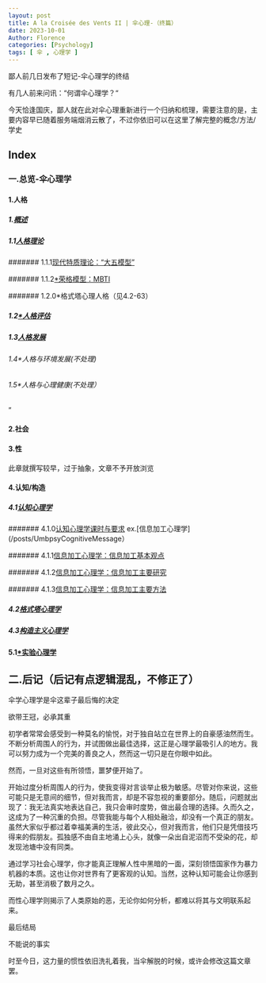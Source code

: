 ```yaml
---
layout: post
title: A la Croisée des Vents II | 伞心理-（终篇）
date: 2023-10-01
Author: Florence
categories: [Psychology]
tags: [ 伞 , 心理学 ]
---
```


鄙人前几日发布了短记-伞心理学的终结

有几人前来问讯：“何谓伞心理学？“

今天恰逢国庆，鄙人就在此对伞心理重新进行一个归纳和梳理，需要注意的是，主要内容早已随着服务端烟消云散了，不过你依旧可以在这里了解完整的概念/方法/学史


## Index

### 一.总览-伞心理学

#### 1.人格

##### 1.[概述](/posts/UmbpsyPersonalitiesQuote)

##### 1.1[人格理论](/posts/UmbpsyPersonalitiesTheory)
  
  ####### 1.1.1[现代特质理论：“大五模型”](/posts/UmbpsyPersonalitiesFIVEmodel)
  
  ####### 1.1.2[*荣格模型：MBTI](/posts/UmbpsyPersonalitiesMBTI)
  
  ####### 1.2.0*格式塔心理人格（见4.2-63）
  
##### 1.2[*人格评估](/posts/UmbpsyPersonalitiesJudge)
  
##### 1.3[人格发展](/posts/UmbpsyPersonalitiesDevelopment)
  
###### 1.4*人格与环境发展(不处理)
  
###### 1.5*人格与心理健康(不处理）
”

#### 2.社会

#### 3.性

此章就撰写较早，过于抽象，文章不予开放浏览

#### 4.认知/构造

##### 4.1[认知心理学](/posts/UmbpsyCognitive)

  ####### 4.1.0[认知心理学课时与要求](/posts/UmbpsyCognitiveQuest)
  ex.[信息加工心理学](/posts/UmbpsyCognitiveMessage）
  
  ####### 4.1.1[信息加工心理学：信息加工基本观点](/posts/UmbpsyCognitiveMessageOpinion)
  
  ####### 4.1.2[信息加工心理学：信息加工主要研究](/posts/UmbpsyCognitiveMessageReserch)
  
  ####### 4.1.3[信息加工心理学：信息加工主要方法](/posts/UmbpsyCognitiveMethod)

##### 4.2[格式塔心理学](/posts/UmbpsyGestalt)

##### 4.3[构造主义心理学](/posts/UmbpsyStructural)

#### 5.1[*实验心理学](/posts/UmbpsyExperimental)


 
  
## 二.后记（后记有点逻辑混乱，不修正了）

伞学心理学是伞这辈子最后悔的决定

欲带王冠，必承其重

初学者常常会感受到一种莫名的愉悦，对于独自站立在世界上的自豪感油然而生。不断分析周围人的行为，并试图做出最佳选择，这正是心理学最吸引人的地方。我可以努力成为一个完美的善良之人，然而这一切只是在你眼中如此。

然而，一旦对这些有所领悟，噩梦便开始了。

开始过度分析周围人的行为，使我变得对言谈举止极为敏感。尽管对你来说，这些可能只是无意间的细节，但对我而言，却是不容忽视的重要部分。随后，问题就出现了：我无法真实地表达自己，我只会审时度势，做出最合理的选择。久而久之，这成为了一种沉重的负担。尽管我能与每个人相处融洽，却没有一个真正的朋友。虽然大家似乎都过着幸福美满的生活，彼此交心，但对我而言，他们只是凭借技巧得来的假朋友。孤独感不由自主地涌上心头，就像一朵出自泥沼而不受染的花，却发现池塘中没有同类。

通过学习社会心理学，你才能真正理解人性中黑暗的一面，深刻领悟国家作为暴力机器的本质。这也让你对世界有了更客观的认知。当然，这种认知可能会让你感到无助，甚至消极了数月之久。

而性心理学则揭示了人类原始的恶，无论你如何分析，都难以将其与文明联系起来。

最后结局

不能说的事实

时至今日，这力量的惯性依旧洗礼着我，当伞解脱的时候，或许会修改这篇文章罢。